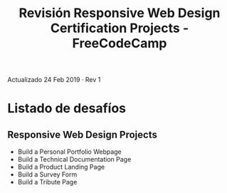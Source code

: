 ﻿---
layout: single
title: Revisión Responsive Web Design Certification Projects - FreeCodeCamp
categories: [frontend]
image: https://www.explore-group.com/storage/images-processed/w-1500_h-auto_m-fit_s-any__Free-code-camp-banner.jpg
---
Actualizado 24 Feb 2019 · Rev 1


<h1>Listado de desafíos</h1>

<H2>Responsive Web Design Projects</H2>
<ul>
<li>Build a Personal Portfolio Webpage</li>
<li>Build a Technical Documentation Page</li>
<li>Build a Product Landing Page</li>
<li>Build a Survey Form</li>
<li>Build a Tribute Page</li>
</ul>

